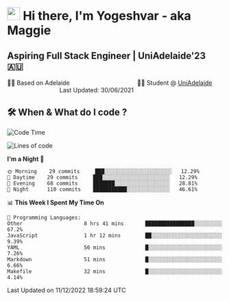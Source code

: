 <h1><img src="https://emojis.slackmojis.com/emojis/images/1531849430/4246/blob-sunglasses.gif?1531849430" width="30"/> Hi there, I'm Yogeshvar - aka Maggie</h1>

## Aspiring Full Stack Engineer | UniAdelaide'23 🇦🇺  
🏂🏻  Based on Adelaide &nbsp;&nbsp;&nbsp;&nbsp;&nbsp;&nbsp;&nbsp;&nbsp;&nbsp;&nbsp;&nbsp;&nbsp;&nbsp;&nbsp;&nbsp;&nbsp;&nbsp;&nbsp;&nbsp;&nbsp;&nbsp;&nbsp;&nbsp;&nbsp;&nbsp;&nbsp;&nbsp;&nbsp;&nbsp;&nbsp;&nbsp;&nbsp;&nbsp;&nbsp;&nbsp;&nbsp;&nbsp;&nbsp;&nbsp;👨‍💻 Student @ [UniAdelaide](https://www.adelaide.edu.au)   &nbsp;&nbsp;&nbsp;&nbsp;&nbsp;&nbsp;&nbsp;&nbsp;&nbsp;&nbsp;&nbsp;&nbsp;&nbsp;&nbsp;&nbsp;&nbsp;&nbsp;&nbsp;&nbsp;&nbsp;&nbsp;&nbsp;&nbsp;&nbsp;&nbsp;&nbsp;&nbsp;&nbsp;&nbsp;&nbsp;&nbsp;Last Updated: 30/06/2021

## 🛠 When & What do I code ?  

<!--START_SECTION:waka-->
![Code Time](http://img.shields.io/badge/Code%20Time-1%2C868%20hrs-blue)

![Lines of code](https://img.shields.io/badge/From%20Hello%20World%20I%27ve%20Written-2%20Million%20lines%20of%20code-blue)

**I'm a Night 🦉** 

```text
🌞 Morning    29 commits     ███░░░░░░░░░░░░░░░░░░░░░░   12.29% 
🌆 Daytime    29 commits     ███░░░░░░░░░░░░░░░░░░░░░░   12.29% 
🌃 Evening    68 commits     ███████░░░░░░░░░░░░░░░░░░   28.81% 
🌙 Night      110 commits    ███████████░░░░░░░░░░░░░░   46.61%

```


📊 **This Week I Spent My Time On** 

```text
💬 Programming Languages: 
Other                    8 hrs 41 mins       ████████████████░░░░░░░░░   67.2% 
JavaScript               1 hr 12 mins        ██░░░░░░░░░░░░░░░░░░░░░░░   9.39% 
YAML                     56 mins             █░░░░░░░░░░░░░░░░░░░░░░░░   7.26% 
Markdown                 51 mins             █░░░░░░░░░░░░░░░░░░░░░░░░   6.66% 
Makefile                 32 mins             █░░░░░░░░░░░░░░░░░░░░░░░░   4.14%

```


 Last Updated on 11/12/2022 18:59:24 UTC
<!--END_SECTION:waka-->
